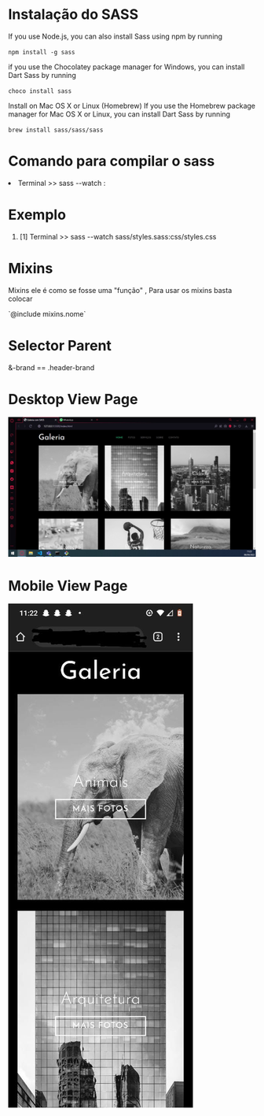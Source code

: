 # Instalação do SASS

<p>If you use Node.js, you can also install Sass using npm by running</p>

`npm install -g sass`

<p>if you use the Chocolatey package manager for Windows, you can install Dart Sass by running

`choco install sass`

<p>Install on Mac OS X or Linux (Homebrew)
If you use the Homebrew package manager for Mac OS X or Linux, you can install Dart Sass by running</p>

`brew install sass/sass/sass`

# Comando para compilar o sass

  <li>Terminal >> sass --watch <path do sass>:<arquivo que vai gerar do sass></li>

# Exemplo

<ol>
    <li>[1] Terminal >> sass --watch sass/styles.sass:css/styles.css</li>
</ol>

# Mixins

<p>Mixins ele é como se fosse uma "função" , Para usar os mixins basta colocar</p>
`@include mixins.nome`

# Selector Parent

&-brand == .header-brand

# Desktop View Page

<img src="./view-client/Desktop.jpeg" alt="Desktop view page">

# Mobile View Page

<img src="./view-client/Mobile.jpeg" alt="Mobile view page">
